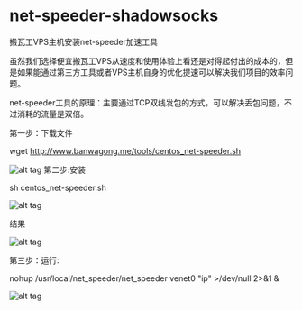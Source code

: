 # net-speeder-shadowsocks
搬瓦工VPS主机安装net-speeder加速工具

虽然我们选择便宜搬瓦工VPS从速度和使用体验上看还是对得起付出的成本的，但是如果能通过第三方工具或者VPS主机自身的优化提速可以解决我们项目的效率问题。

net-speeder工具的原理：主要通过TCP双线发包的方式，可以解决丢包问题，不过消耗的流量是双倍。

第一步：下载文件

wget http://www.banwagong.me/tools/centos_net-speeder.sh

![alt tag](https://github.com/jhx314/net-speeder-shadowsocks/blob/master/001.png)
第二步:安装

sh centos_net-speeder.sh

![alt tag](https://github.com/jhx314/net-speeder-shadowsocks/blob/master/002.png)

结果

![alt tag](https://github.com/jhx314/net-speeder-shadowsocks/blob/master/003.png)

第三步：运行:

nohup /usr/local/net_speeder/net_speeder venet0 "ip" >/dev/null 2>&1 &

![alt tag](https://github.com/jhx314/net-speeder-shadowsocks/blob/master/004.png)

